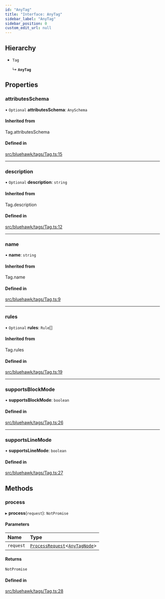 ```yaml
---
id: "AnyTag"
title: "Interface: AnyTag"
sidebar_label: "AnyTag"
sidebar_position: 0
custom_edit_url: null
---
```


## Hierarchy

- `Tag`

  ↳ **`AnyTag`**

## Properties

### attributesSchema

• `Optional` **attributesSchema**: `AnySchema`

#### Inherited from

Tag.attributesSchema

#### Defined in

[src/bluehawk/tags/Tag.ts:15](https://github.com/dacharyc/Bluehawk/blob/2b37a07/src/bluehawk/tags/Tag.ts#L15)

___

### description

• `Optional` **description**: `string`

#### Inherited from

Tag.description

#### Defined in

[src/bluehawk/tags/Tag.ts:12](https://github.com/dacharyc/Bluehawk/blob/2b37a07/src/bluehawk/tags/Tag.ts#L12)

___

### name

• **name**: `string`

#### Inherited from

Tag.name

#### Defined in

[src/bluehawk/tags/Tag.ts:9](https://github.com/dacharyc/Bluehawk/blob/2b37a07/src/bluehawk/tags/Tag.ts#L9)

___

### rules

• `Optional` **rules**: `Rule`[]

#### Inherited from

Tag.rules

#### Defined in

[src/bluehawk/tags/Tag.ts:19](https://github.com/dacharyc/Bluehawk/blob/2b37a07/src/bluehawk/tags/Tag.ts#L19)

___

### supportsBlockMode

• **supportsBlockMode**: `boolean`

#### Defined in

[src/bluehawk/tags/Tag.ts:26](https://github.com/dacharyc/Bluehawk/blob/2b37a07/src/bluehawk/tags/Tag.ts#L26)

___

### supportsLineMode

• **supportsLineMode**: `boolean`

#### Defined in

[src/bluehawk/tags/Tag.ts:27](https://github.com/dacharyc/Bluehawk/blob/2b37a07/src/bluehawk/tags/Tag.ts#L27)

## Methods

### process

▸ **process**(`request`): `NotPromise`

#### Parameters

| Name | Type |
| :------ | :------ |
| `request` | [`ProcessRequest`](ProcessRequest)<[`AnyTagNode`](../modules#anytagnode)\> |

#### Returns

`NotPromise`

#### Defined in

[src/bluehawk/tags/Tag.ts:28](https://github.com/dacharyc/Bluehawk/blob/2b37a07/src/bluehawk/tags/Tag.ts#L28)
